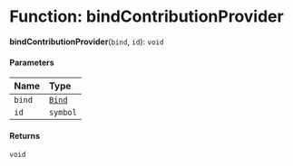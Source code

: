 # Function: bindContributionProvider

**bindContributionProvider**(`bind`, `id`): `void`

#### Parameters

| Name | Type |
| :------ | :------ |
| `bind` | [`Bind`](/en/auto-docs/free-layout-editor/types/interfaces.Bind.md) |
| `id` | `symbol` |

#### Returns

`void`
